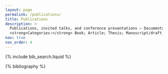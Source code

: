 ```yaml
---
layout: page
permalink: /publications/
title: Publications
description: >
  Publications, invited talks, and conference presentations — Documentation of my work, tagged by categories in reversed chronological order.<br><br>
  <strong>Categories:</strong> Book; Article; Thesis; Manuscript/draft; Poster; Conference talk; Invited talk; Archived Data
nav: true
nav_order: 4
---
```


<!-- _pages/publications.md -->

<!-- Bibsearch Feature -->

{% include bib_search.liquid %}

<div class="publications">

{% bibliography %}

</div>
